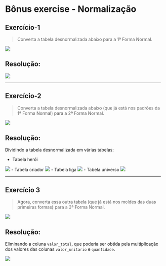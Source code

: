 # Bônus exercise - Normalização

## Exercício-1 
> Converta a tabela desnormalizada abaixo para a 1ª Forma Normal.
<img src="https://content-assets.betrybe.com/prod/Tabela%201%20desnormalizada.png">

## Resolução:
<img src="https://content-assets.betrybe.com/prod/Tabela%20resid%C3%AAncia.png">

---

## Exercício-2
> Converta a tabela desnormalizada abaixo (que já está nos padrões da 1ª Forma Normal) para a 2ª Forma Normal.
<img src="https://content-assets.betrybe.com/prod/Tabela%20exerc%C3%ADcio%203%20desnormalizada.png">

## Resolução:
Dividindo a tabela desnormalizada em várias tabelas:

- Tabela herói  
<img src="https://content-assets.betrybe.com/prod/Tabela%20her%C3%B3i.png">
- Tabela criador  
<img src="https://content-assets.betrybe.com/prod/Tabela%20criador.png">
- Tabela liga  
<img src="https://content-assets.betrybe.com/prod/Tabela%20liga.png">
- Tabela universo  
<img src="https://content-assets.betrybe.com/prod/Tabela%20universo.png">

---

## Exercício 3
> Agora, converta essa outra tabela (que já está nos moldes das duas primeiras formas) para a 3ª Forma Normal.
<img src="https://content-assets.betrybe.com/prod/1d014905-a0bf-4316-bb90-a222c68ba0f0-Tabela%20exerc%C3%ADcio%204%20desnormalizada.png">

## Resolução:

Eliminando a coluna `valor_total`,  que poderia ser obtida pela multiplicação dos valores das colunas `valor_unitario` e `quantidade`.

<img src="https://content-assets.betrybe.com/prod/1d014905-a0bf-4316-bb90-a222c68ba0f0-Tabela%20vendas.png">




